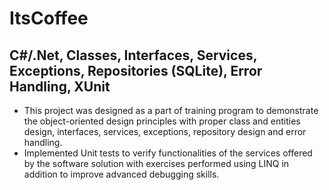 # ItsCoffee 
## C#/.Net, Classes, Interfaces, Services, Exceptions, Repositories (SQLite), Error Handling, XUnit
- This project was designed as a part of training program to demonstrate the object-oriented design principles with proper class and entities design, interfaces, services, exceptions, repository design and error handling.
-	Implemented Unit tests to verify functionalities of the services offered by the software solution with exercises performed using LINQ in addition to improve advanced debugging skills. 

